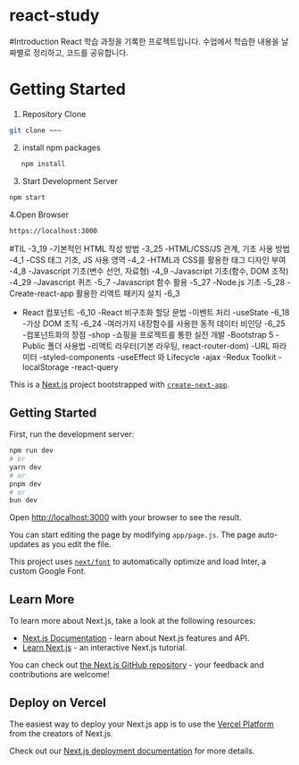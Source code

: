 # react-study

#Introduction
React 학습 과정을 기록한 프로젝트입니다.
수업에서 학습한 내용을 날짜별로 정리하고, 코드를 공유합니다.

# Getting Started
1. Repository Clone
```bash
git clone ~~~
```
2. install npm packages
```bash
   npm install
```
3. Start Development Server
```bash
npm start
```

4.Open Browser
```bash
https://localhost:3000
```

#TIL
-3_19
   -기본적인 HTML 작성 방법
-3_25
   -HTML/CSS/JS 관계, 기초 사용 방법
-4_1
   -CSS 태그 기초, JS 사용 영역
-4_2
   -HTML과 CSS를 활용한 태그 디자인 부여
-4_8
   -Javascript 기초(변수 선언, 자료형)
-4_9
   -Javascript 기초(함수, DOM 조작)
-4_29
   -Javascript 퀴즈
-5_7
   -Javascript 함수 활용
-5_27
   -Node.js 기초
-5_28
   -Create-react-app 활용한 리액트 패키지 설치
-6_3
   - React 컴포넌트
-6_10
   -React 비구조화 할당 문법
   -이벤트 처리
   -useState
-6_18
    -가상 DOM 조직
-6_24
  -여러가지 내장함수를 사용한 동적 데이터 비인당
-6_25
   -컴포넌트화의 장점
-shop
   -쇼핑을 프로젝트를 통한 실전 개발
   -Bootstrap 5
   -Public 폴더 사용법
   -리액트 라우터(기본 라우팅, react-router-dom)
   -URL 파라미터
   -styled-components
   -useEffect 와 Lifecycle
   -ajax
   -Redux Toolkit
   -localStorage
   -react-query













This is a [Next.js](https://nextjs.org/) project bootstrapped with [`create-next-app`](https://github.com/vercel/next.js/tree/canary/packages/create-next-app).

## Getting Started

First, run the development server:

```bash
npm run dev
# or
yarn dev
# or
pnpm dev
# or
bun dev
```

Open [http://localhost:3000](http://localhost:3000) with your browser to see the result.

You can start editing the page by modifying `app/page.js`. The page auto-updates as you edit the file.

This project uses [`next/font`](https://nextjs.org/docs/basic-features/font-optimization) to automatically optimize and load Inter, a custom Google Font.

## Learn More

To learn more about Next.js, take a look at the following resources:

- [Next.js Documentation](https://nextjs.org/docs) - learn about Next.js features and API.
- [Learn Next.js](https://nextjs.org/learn) - an interactive Next.js tutorial.

You can check out [the Next.js GitHub repository](https://github.com/vercel/next.js/) - your feedback and contributions are welcome!

## Deploy on Vercel

The easiest way to deploy your Next.js app is to use the [Vercel Platform](https://vercel.com/new?utm_medium=default-template&filter=next.js&utm_source=create-next-app&utm_campaign=create-next-app-readme) from the creators of Next.js.

Check out our [Next.js deployment documentation](https://nextjs.org/docs/deployment) for more details.
